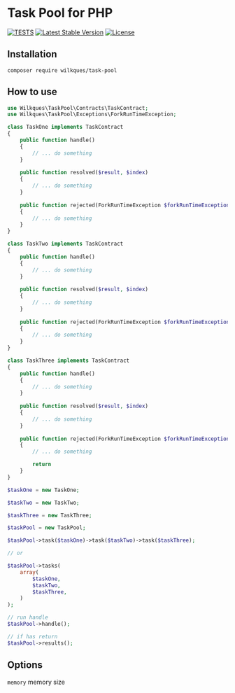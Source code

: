 # Task Pool for PHP

[![TESTS](https://github.com/wilkques/php-task-pool/actions/workflows/github-ci.yml/badge.svg)](https://github.com/wilkques/php-task-pool/actions/workflows/github-ci.yml)
[![Latest Stable Version](https://poser.pugx.org/wilkques/task-pool/v/stable)](https://packagist.org/packages/wilkques/task-pool)
[![License](https://poser.pugx.org/wilkques/task-pool/license)](https://packagist.org/packages/wilkques/task-pool)


## Installation
````
composer require wilkques/task-pool
````

## How to use
```php
use Wilkques\TaskPool\Contracts\TaskContract;
use Wilkques\TaskPool\Exceptions\ForkRunTimeException;

class TaskOne implements TaskContract
{
    public function handle()
    {
        // ... do something
    }
    
    public function resolved($result, $index)
    {
        // ... do something
    }
    
    public function rejected(ForkRunTimeException $forkRunTimeException)
    {
        // ... do something
    }
}

class TaskTwo implements TaskContract
{
    public function handle()
    {
        // ... do something
    }
    
    public function resolved($result, $index)
    {
        // ... do something
    }
    
    public function rejected(ForkRunTimeException $forkRunTimeException)
    {
        // ... do something
    }
}

class TaskThree implements TaskContract
{
    public function handle()
    {
        // ... do something
    }
    
    public function resolved($result, $index)
    {
        // ... do something
    }
    
    public function rejected(ForkRunTimeException $forkRunTimeException)
    {
        // ... do something

        return 
    }
}

$taskOne = new TaskOne;

$taskTwo = new TaskTwo;

$taskThree = new TaskThree;

$taskPool = new TaskPool;

$taskPool->task($taskOne)->task($taskTwo)->task($taskThree);

// or

$taskPool->tasks(
    array(
        $taskOne,
        $taskTwo,
        $taskThree,
    )
);

// run handle
$taskPool->handle();

// if has return
$taskPool->results();
```

## Options
`memory` memory size